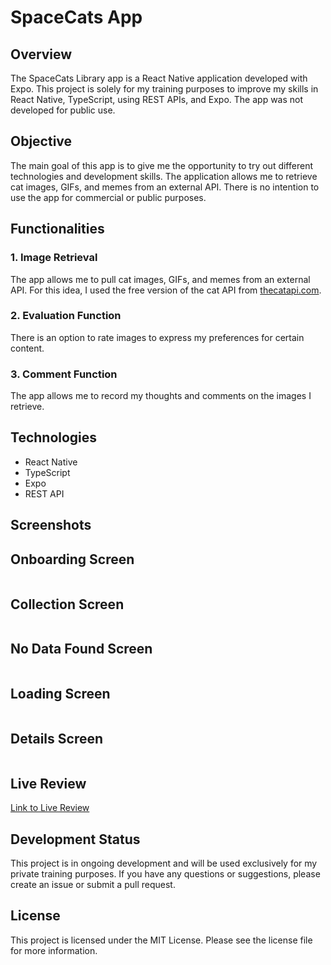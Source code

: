 # SpaceCats App

## Overview

The SpaceCats Library app is a React Native application developed with Expo. This project is solely for my training purposes to improve my skills in React Native, TypeScript, using REST APIs, and Expo. The app was not developed for public use.

## Objective

The main goal of this app is to give me the opportunity to try out different technologies and development skills. The application allows me to retrieve cat images, GIFs, and memes from an external API. There is no intention to use the app for commercial or public purposes.

## Functionalities

### 1. Image Retrieval
The app allows me to pull cat images, GIFs, and memes from an external API. For this idea, I used the free version of the cat API from [thecatapi.com](https://documenter.getpostman.com/view/4016432/RWToRJCq).

### 2. Evaluation Function
There is an option to rate images to express my preferences for certain content.

### 3. Comment Function
The app allows me to record my thoughts and comments on the images I retrieve.

## Technologies

- React Native
- TypeScript
- Expo
- REST API

## Screenshots

  <h2>Onboarding Screen</h2>
<image src= "">
  
<h2>Collection Screen</h2>
  <image src= "">
    
<h2>No Data Found Screen</h2>
<image src="">

  <h2>Loading Screen</h2>
  <image src="">
</div>

  <h2>Details Screen</h2>
  <image src="">
</div>



## Live Review

[Link to Live Review](http/......................)

## Development Status

This project is in ongoing development and will be used exclusively for my private training purposes. If you have any questions or suggestions, please create an issue or submit a pull request.

## License

This project is licensed under the MIT License. Please see the license file for more information.
